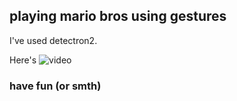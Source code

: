 ## playing mario bros using gestures


I've used detectron2.

Here's
![video](https://youtu.be/9vraLP7JDko)


### have fun (or smth)